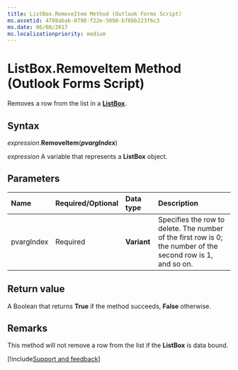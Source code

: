 ```yaml
---
title: ListBox.RemoveItem Method (Outlook Forms Script)
ms.assetid: 4788abab-0798-f22e-5098-b76bb223f6c3
ms.date: 06/08/2017
ms.localizationpriority: medium
---
```



# ListBox.RemoveItem Method (Outlook Forms Script)

Removes a row from the list in a **[ListBox](Outlook.listbox.md)**.


## Syntax

_expression_.**RemoveItem**(**_pvargIndex_**)

_expression_ A variable that represents a **ListBox** object.


## Parameters



|Name|Required/Optional|Data type|Description|
|:-----|:-----|:-----|:-----|
|pvargIndex|Required| **Variant**|Specifies the row to delete. The number of the first row is 0; the number of the second row is 1, and so on.|

## Return value

A Boolean that returns **True** if the method succeeds, **False** otherwise.


## Remarks

This method will not remove a row from the list if the **ListBox** is data bound.

[!include[Support and feedback](~/includes/feedback-boilerplate.md)]